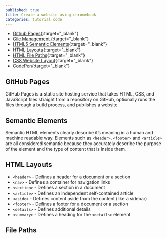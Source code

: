 ```yaml
---
published: true
title: Create a website using chromebook
categories: tutorial code
---
```

- [Github Pages](https://github.com/){:target="_blank"}
- [Gile Management ](https://help.github.com/en/github/managing-files-in-a-repository/managing-files-on-github){:target="_blank"}
- [HTML5 Semantic Elements](https://www.w3schools.com/html/html5_semantic_elements.asp){:target="_blank"}
- [HTML Layouts](https://www.w3schools.com/html/html_layout.asp){:target="_blank"}
- [HTML File Paths](https://www.w3schools.com/html/html_filepaths.asp){:target="_blank"}
- [CSS Website Layout](https://www.w3schools.com/css/css_website_layout.asp){:target="_blank"}
- [CodePen](https://codepen.io/){:target="_blank"}

## GitHub Pages

GitHub Pages is a static site hosting service that takes HTML, CSS, and JavaScript files straight from a repository on GitHub, optionally runs the files through a build process, and publishes a website.

## Semantic Elements

Semantic HTML elements clearly describe it’s meaning in a human and machine readable way. Elements such as `<header>`, `<footer>` and `<article>` are all considered semantic because they accurately describe the purpose of the element and the type of content that is inside them.

## HTML Layouts

- `<header>` - Defines a header for a document or a section
- `<nav>` - Defines a container for navigation links
- `<section>` - Defines a section in a document
- `<article>` - Defines an independent self-contained article
- `<aside>` - Defines content aside from the content (like a sidebar)
- `<footer>` - Defines a footer for a document or a section
- `<details>` - Defines additional details
- `<summary>` - Defines a heading for the `<details>` element

## File Paths
